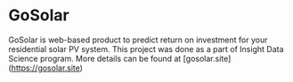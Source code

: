 # GoSolar

GoSolar is web-based product to predict return on investment for your residential solar PV system.
This project was done as a part of Insight Data Science program. More details can be found at [gosolar.site] (https://gosolar.site)
